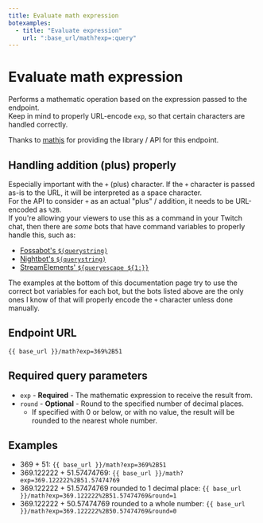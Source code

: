 ```yaml
---
title: Evaluate math expression
botexamples:
  - title: "Evaluate expression"
    url: ":base_url/math?exp=:query"
---
```


# Evaluate math expression

Performs a mathematic operation based on the expression passed to the endpoint.  
Keep in mind to properly URL-encode `exp`, so that certain characters are handled correctly.

Thanks to [mathjs](https://mathjs.org/) for providing the library / API for this endpoint.

## Handling addition (plus) properly

Especially important with the `+` (plus) character. If the `+` character is passed as-is to the URL, it will be interpreted as a space character.  
For the API to consider `+` as an actual "plus" / addition, it needs to be URL-encoded as `%2B`.  
If you're allowing your viewers to use this as a command in your Twitch chat, then there are _some_ bots that have command variables to properly handle this, such as:

- [Fossabot's `$(querystring)`](https://docs.fossabot.com/variables/querystring)
- [Nightbot's `$(querystring)`](https://docs.nightbot.tv/commands/variables/querystring)
- [StreamElements' `${queryescape ${1:}}`](https://docs.streamelements.com/chatbot/variables/queryescape)

The examples at the bottom of this documentation page try to use the correct bot variables for each bot, but the bots listed above are the only ones I know of that will properly encode the `+` character unless done manually.

## Endpoint URL

`{{ base_url }}/math?exp=369%2B51`

## Required query parameters

- `exp` - **Required** - The mathematic expression to receive the result from.
- `round` - **Optional** - Round to the specified number of decimal places.
    - If specified with 0 or below, or with no value, the result will be rounded to the nearest whole number.

## Examples

- 369 + 51: `{{ base_url }}/math?exp=369%2B51`
- 369.122222 + 51.57474769: `{{ base_url }}/math?exp=369.122222%2B51.57474769`
- 369.122222 + 51.57474769 rounded to 1 decimal place: `{{ base_url }}/math?exp=369.122222%2B51.57474769&round=1`
- 369.122222 + 50.57474769 rounded to a whole number: `{{ base_url }}/math?exp=369.122222%2B50.57474769&round=0`
